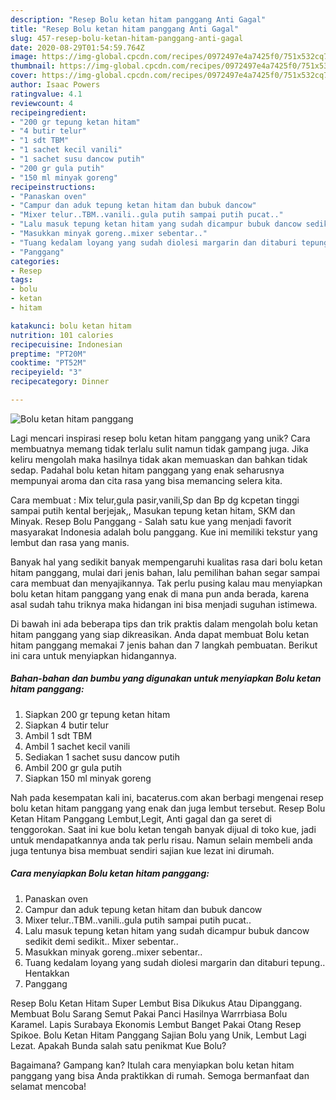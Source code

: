 ```yaml
---
description: "Resep Bolu ketan hitam panggang Anti Gagal"
title: "Resep Bolu ketan hitam panggang Anti Gagal"
slug: 457-resep-bolu-ketan-hitam-panggang-anti-gagal
date: 2020-08-29T01:54:59.764Z
image: https://img-global.cpcdn.com/recipes/0972497e4a7425f0/751x532cq70/bolu-ketan-hitam-panggang-foto-resep-utama.jpg
thumbnail: https://img-global.cpcdn.com/recipes/0972497e4a7425f0/751x532cq70/bolu-ketan-hitam-panggang-foto-resep-utama.jpg
cover: https://img-global.cpcdn.com/recipes/0972497e4a7425f0/751x532cq70/bolu-ketan-hitam-panggang-foto-resep-utama.jpg
author: Isaac Powers
ratingvalue: 4.1
reviewcount: 4
recipeingredient:
- "200 gr tepung ketan hitam"
- "4 butir telur"
- "1 sdt TBM"
- "1 sachet kecil vanili"
- "1 sachet susu dancow putih"
- "200 gr gula putih"
- "150 ml minyak goreng"
recipeinstructions:
- "Panaskan oven"
- "Campur dan aduk tepung ketan hitam dan bubuk dancow"
- "Mixer telur..TBM..vanili..gula putih sampai putih pucat.."
- "Lalu masuk tepung ketan hitam yang sudah dicampur bubuk dancow sedikit demi sedikit.. Mixer sebentar.."
- "Masukkan minyak goreng..mixer sebentar.."
- "Tuang kedalam loyang yang sudah diolesi margarin dan ditaburi tepung.. Hentakkan"
- "Panggang"
categories:
- Resep
tags:
- bolu
- ketan
- hitam

katakunci: bolu ketan hitam 
nutrition: 101 calories
recipecuisine: Indonesian
preptime: "PT20M"
cooktime: "PT52M"
recipeyield: "3"
recipecategory: Dinner

---
```



![Bolu ketan hitam panggang](https://img-global.cpcdn.com/recipes/0972497e4a7425f0/751x532cq70/bolu-ketan-hitam-panggang-foto-resep-utama.jpg)

Lagi mencari inspirasi resep bolu ketan hitam panggang yang unik? Cara membuatnya memang tidak terlalu sulit namun tidak gampang juga. Jika keliru mengolah maka hasilnya tidak akan memuaskan dan bahkan tidak sedap. Padahal bolu ketan hitam panggang yang enak seharusnya mempunyai aroma dan cita rasa yang bisa memancing selera kita.

Cara membuat : Mix telur,gula pasir,vanili,Sp dan Bp dg kcpetan tinggi sampai putih kental berjejak,, Masukan tepung ketan hitam, SKM dan Minyak. Resep Bolu Panggang - Salah satu kue yang menjadi favorit masyarakat Indonesia adalah bolu panggang. Kue ini memiliki tekstur yang lembut dan rasa yang manis.

Banyak hal yang sedikit banyak mempengaruhi kualitas rasa dari bolu ketan hitam panggang, mulai dari jenis bahan, lalu pemilihan bahan segar sampai cara membuat dan menyajikannya. Tak perlu pusing kalau mau menyiapkan bolu ketan hitam panggang yang enak di mana pun anda berada, karena asal sudah tahu triknya maka hidangan ini bisa menjadi suguhan istimewa.


Di bawah ini ada beberapa tips dan trik praktis dalam mengolah bolu ketan hitam panggang yang siap dikreasikan. Anda dapat membuat Bolu ketan hitam panggang memakai 7 jenis bahan dan 7 langkah pembuatan. Berikut ini cara untuk menyiapkan hidangannya.

<!--inarticleads1-->

##### Bahan-bahan dan bumbu yang digunakan untuk menyiapkan Bolu ketan hitam panggang:

1. Siapkan 200 gr tepung ketan hitam
1. Siapkan 4 butir telur
1. Ambil 1 sdt TBM
1. Ambil 1 sachet kecil vanili
1. Sediakan 1 sachet susu dancow putih
1. Ambil 200 gr gula putih
1. Siapkan 150 ml minyak goreng


Nah pada kesempatan kali ini, bacaterus.com akan berbagi mengenai resep bolu ketan hitam panggang yang enak dan juga lembut tersebut. Resep Bolu Ketan Hitam Panggang Lembut,Legit, Anti gagal dan ga seret di tenggorokan. Saat ini kue bolu ketan tengah banyak dijual di toko kue, jadi untuk mendapatkannya anda tak perlu risau. Namun selain membeli anda juga tentunya bisa membuat sendiri sajian kue lezat ini dirumah. 

<!--inarticleads2-->

##### Cara menyiapkan Bolu ketan hitam panggang:

1. Panaskan oven
1. Campur dan aduk tepung ketan hitam dan bubuk dancow
1. Mixer telur..TBM..vanili..gula putih sampai putih pucat..
1. Lalu masuk tepung ketan hitam yang sudah dicampur bubuk dancow sedikit demi sedikit.. Mixer sebentar..
1. Masukkan minyak goreng..mixer sebentar..
1. Tuang kedalam loyang yang sudah diolesi margarin dan ditaburi tepung.. Hentakkan
1. Panggang


Resep Bolu Ketan Hitam Super Lembut Bisa Dikukus Atau Dipanggang. Membuat Bolu Sarang Semut Pakai Panci Hasilnya Warrrbiasa Bolu Karamel. Lapis Surabaya Ekonomis Lembut Banget Pakai Otang Resep Spikoe. Bolu Ketan Hitam Panggang Sajian Bolu yang Unik, Lembut Lagi Lezat. Apakah Bunda salah satu penikmat Kue Bolu? 

Bagaimana? Gampang kan? Itulah cara menyiapkan bolu ketan hitam panggang yang bisa Anda praktikkan di rumah. Semoga bermanfaat dan selamat mencoba!

